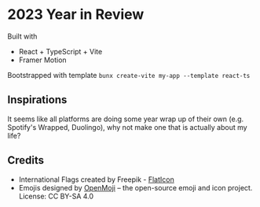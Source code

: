 # 2023 Year in Review

Built with
- React + TypeScript + Vite
- Framer Motion

Bootstrapped with template `bunx create-vite my-app --template react-ts`

## Inspirations

It seems like all platforms are doing some year wrap up of their own (e.g. Spotify's Wrapped, Duolingo), why not make one that is actually about my life?


## Credits

- International Flags created by Freepik - [FlatIcon](https://www.flaticon.com/packs/international-flags-6)
- Emojis designed by [OpenMoji](https://openmoji.org/) – the open-source emoji and icon project. License: CC BY-SA 4.0

